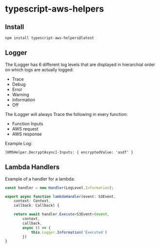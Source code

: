 # typescript-aws-helpers

## Install
```
npm install typescript-aws-helpers@latest
```

## Logger
The ILogger has 6 different log levels that are displayed in hierarchial order on which logs are actually logged:
- Trace
- Debug
- Error
- Warning
- Information
- Off

The ILogger will always Trace the following in every function:
- Function Inputs
- AWS request
- AWS response

Example Log:
```
[KMSHelper.DecryptAsync]-Inputs: { encryptedValue: 'asdf' }
```

## Lambda Handlers
Example of a handler for a lambda:
``` typescript
const handler = new Handler(LogLevel.Information);

export async function lambdaHandler(event: S3Event,
    context: Context,
    callback: Callback) {

    return await handler.Execute<S3Event>(event,
        context,
        callback,
        async () => {
            this.Logger.Information('Executed')
        })
}
```